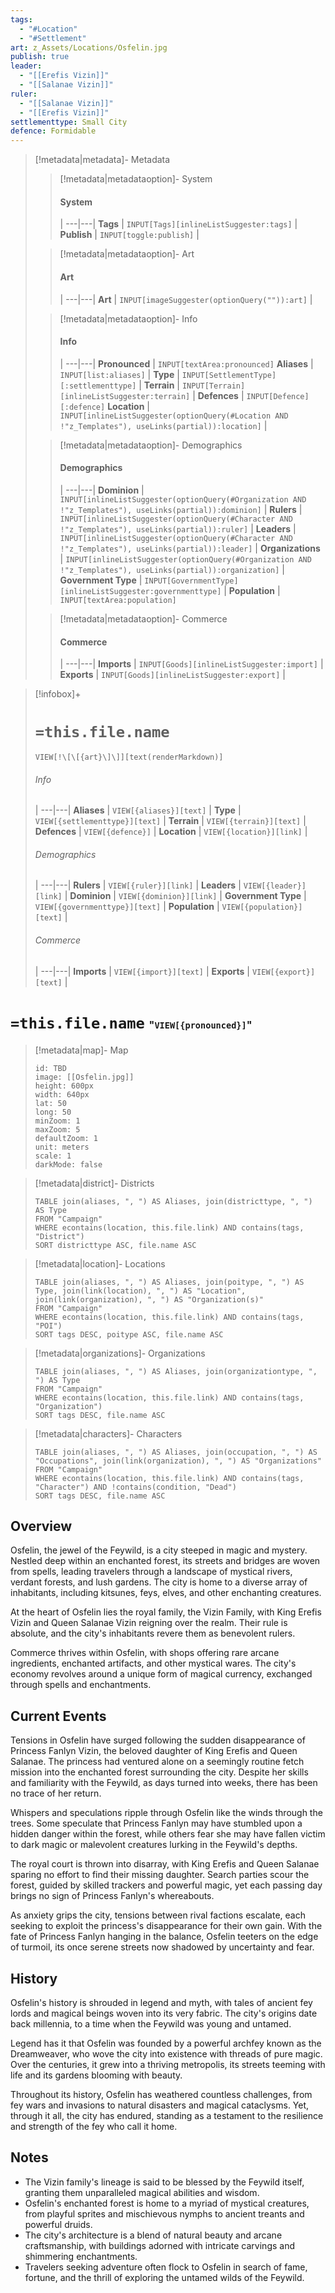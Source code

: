 ```yaml
---
tags:
  - "#Location"
  - "#Settlement"
art: z_Assets/Locations/Osfelin.jpg
publish: true
leader:
  - "[[Erefis Vizin]]"
  - "[[Salanae Vizin]]"
ruler:
  - "[[Salanae Vizin]]"
  - "[[Erefis Vizin]]"
settlementtype: Small City
defence: Formidable
---
```


> [!metadata|metadata]- Metadata 
>> [!metadata|metadataoption]- System
>> #### System
>>  |
>> ---|---|
>> **Tags** | `INPUT[Tags][inlineListSuggester:tags]` |
> **Publish** | `INPUT[toggle:publish]` |
>
>> [!metadata|metadataoption]- Art
>> #### Art
>>  |
>> ---|---|
> **Art** | `INPUT[imageSuggester(optionQuery("")):art]` |
>
>> [!metadata|metadataoption]- Info
>> #### Info
>>  |
>> ---|---|
>> **Pronounced** |  `INPUT[textArea:pronounced]`
>> **Aliases** | `INPUT[list:aliases]` |
>> **Type** | `INPUT[SettlementType][:settlementtype]` |
>> **Terrain** | `INPUT[Terrain][inlineListSuggester:terrain]` |
>> **Defences** | `INPUT[Defence][:defence]`
>> **Location** | `INPUT[inlineListSuggester(optionQuery(#Location AND !"z_Templates"), useLinks(partial)):location]` |
>
>> [!metadata|metadataoption]- Demographics
>> #### Demographics
>>  |
>> ---|---|
>> **Dominion** | `INPUT[inlineListSuggester(optionQuery(#Organization AND !"z_Templates"), useLinks(partial)):dominion]` |
>> **Rulers** | `INPUT[inlineListSuggester(optionQuery(#Character AND !"z_Templates"), useLinks(partial)):ruler]` |
>> **Leaders** | `INPUT[inlineListSuggester(optionQuery(#Character AND !"z_Templates"), useLinks(partial)):leader]` |
> **Organizations** | `INPUT[inlineListSuggester(optionQuery(#Organization AND !"z_Templates"), useLinks(partial)):organization]` |
>> **Government Type** | `INPUT[GovernmentType][inlineListSuggester:governmenttype]` |
>> **Population** |  `INPUT[textArea:population]`
>
>> [!metadata|metadataoption]- Commerce
>> #### Commerce
>>  |
>> ---|---|
>> **Imports** | `INPUT[Goods][inlineListSuggester:import]` |
>> **Exports** | `INPUT[Goods][inlineListSuggester:export]` |

> [!infobox]+
> # `=this.file.name`
> `VIEW[!\[\[{art}\]\]][text(renderMarkdown)]`
> ###### Info
>  |
> ---|---|
> **Aliases** | `VIEW[{aliases}][text]` |
> **Type** | `VIEW[{settlementtype}][text]` |
> **Terrain** | `VIEW[{terrain}][text]` |
> **Defences** | `VIEW[{defence}]` |
> **Location** | `VIEW[{location}][link]` |
> ###### Demographics
>  |
> ---|---|
> **Rulers** | `VIEW[{ruler}][link]` |
> **Leaders** | `VIEW[{leader}][link]` |
> **Dominion** | `VIEW[{dominion}][link]` |
> **Government Type** | `VIEW[{governmenttype}][text]` |
> **Population** | `VIEW[{population}][text]` |
> ###### Commerce
>  |
> ---|---|
> **Imports** | `VIEW[{import}][text]` |
> **Exports** | `VIEW[{export}][text]` |

# **`=this.file.name`** <span style="font-size: medium">"`VIEW[{pronounced}]`"</span>

> [!metadata|map]- Map
> ```leaflet
> id: TBD
> image: [[Osfelin.jpg]]
> height: 600px
> width: 640px
> lat: 50
> long: 50
> minZoom: 1
> maxZoom: 5
> defaultZoom: 1
> unit: meters
> scale: 1
> darkMode: false
> ```

> [!metadata|district]- Districts
> ```dataview
> TABLE join(aliases, ", ") AS Aliases, join(districttype, ", ") AS Type
> FROM "Campaign"
> WHERE econtains(location, this.file.link) AND contains(tags, "District")
> SORT districttype ASC, file.name ASC

> [!metadata|location]- Locations
> ```dataview
> TABLE join(aliases, ", ") AS Aliases, join(poitype, ", ") AS Type, join(link(location), ", ") AS "Location", join(link(organization), ", ") AS "Organization(s)"
> FROM "Campaign"
> WHERE econtains(location, this.file.link) AND contains(tags, "POI")
> SORT tags DESC, poitype ASC, file.name ASC

> [!metadata|organizations]- Organizations
> ```dataview
> TABLE join(aliases, ", ") AS Aliases, join(organizationtype, ", ") AS Type
> FROM "Campaign"
> WHERE econtains(location, this.file.link) AND contains(tags, "Organization")
> SORT tags DESC, file.name ASC

> [!metadata|characters]- Characters
> ```dataview
> TABLE join(aliases, ", ") AS Aliases, join(occupation, ", ") AS "Occupations", join(link(organization), ", ") AS "Organizations"
> FROM "Campaign"
> WHERE econtains(location, this.file.link) AND contains(tags, "Character") AND !contains(condition, "Dead")
> SORT tags DESC, file.name ASC

## Overview

Osfelin, the jewel of the Feywild, is a city steeped in magic and mystery. Nestled deep within an enchanted forest, its streets and bridges are woven from spells, leading travelers through a landscape of mystical rivers, verdant forests, and lush gardens. The city is home to a diverse array of inhabitants, including kitsunes, feys, elves, and other enchanting creatures.

At the heart of Osfelin lies the royal family, the Vizin Family, with King Erefis Vizin and Queen Salanae Vizin reigning over the realm. Their rule is absolute, and the city's inhabitants revere them as benevolent rulers.

Commerce thrives within Osfelin, with shops offering rare arcane ingredients, enchanted artifacts, and other mystical wares. The city's economy revolves around a unique form of magical currency, exchanged through spells and enchantments.

## Current Events

Tensions in Osfelin have surged following the sudden disappearance of Princess Fanlyn Vizin, the beloved daughter of King Erefis and Queen Salanae. The princess had ventured alone on a seemingly routine fetch mission into the enchanted forest surrounding the city. Despite her skills and familiarity with the Feywild, as days turned into weeks, there has been no trace of her return.

Whispers and speculations ripple through Osfelin like the winds through the trees. Some speculate that Princess Fanlyn may have stumbled upon a hidden danger within the forest, while others fear she may have fallen victim to dark magic or malevolent creatures lurking in the Feywild's depths.

The royal court is thrown into disarray, with King Erefis and Queen Salanae sparing no effort to find their missing daughter. Search parties scour the forest, guided by skilled trackers and powerful magic, yet each passing day brings no sign of Princess Fanlyn's whereabouts.

As anxiety grips the city, tensions between rival factions escalate, each seeking to exploit the princess's disappearance for their own gain. With the fate of Princess Fanlyn hanging in the balance, Osfelin teeters on the edge of turmoil, its once serene streets now shadowed by uncertainty and fear.

## History

Osfelin's history is shrouded in legend and myth, with tales of ancient fey lords and magical beings woven into its very fabric. The city's origins date back millennia, to a time when the Feywild was young and untamed.

Legend has it that Osfelin was founded by a powerful archfey known as the Dreamweaver, who wove the city into existence with threads of pure magic. Over the centuries, it grew into a thriving metropolis, its streets teeming with life and its gardens blooming with beauty.

Throughout its history, Osfelin has weathered countless challenges, from fey wars and invasions to natural disasters and magical cataclysms. Yet, through it all, the city has endured, standing as a testament to the resilience and strength of the fey who call it home.

## Notes

- The Vizin family's lineage is said to be blessed by the Feywild itself, granting them unparalleled magical abilities and wisdom.
- Osfelin's enchanted forest is home to a myriad of mystical creatures, from playful sprites and mischievous nymphs to ancient treants and powerful druids.
- The city's architecture is a blend of natural beauty and arcane craftsmanship, with buildings adorned with intricate carvings and shimmering enchantments.
- Travelers seeking adventure often flock to Osfelin in search of fame, fortune, and the thrill of exploring the untamed wilds of the Feywild.